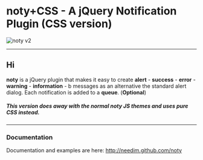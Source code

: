 # noty+CSS - A jQuery Notification Plugin (CSS version)

![noty v2](http://ned.im/noty-v2.png "noty v2")

***

## Hi

**noty** is a jQuery plugin that makes it easy to create **alert** - **success** - **error** - **warning** - **information** - b messages as an alternative the standard alert dialog. Each notification is added to a **queue**. (**Optional**)

##### This version does away with the normal noty JS themes and uses *pure CSS* instead.

***

### Documentation

Documentation and examples are here: <http://needim.github.com/noty>